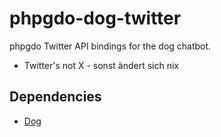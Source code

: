 # phpgdo-dog-twitter

phpgdo Twitter API bindings for the dog chatbot.

- Twitter's not X - sonst ändert sich nix


## Dependencies

- [Dog](https://github.com/gizmore/gdo6-dog)
